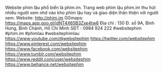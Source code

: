 Website phim lậu phổ biến là phim.im. Trang web phim lậu phim.im thu hút nhiều người xem nhờ vào kho phim lậu hay và giao diện thân thiện với người xem.
Website: http://phim.im
GGmaps: https://maps.app.goo.gl/idNT4X65B3Zxe4tw6
Địa chỉ : 130 Đ. số 9A, Bình Hưng, Bình Chánh, Hồ Chí Minh
SĐT : 0984 924 222
#websitephim #phim.im #phimlau #websitephimlau
https://www.youtube.com/@websitephim 
https://twitter.com/websitephim 
https://www.pinterest.com/websitephim 
https://www.facebook.com/websitephim 
https://www.tumblr.com/websitephim 
https://www.reddit.com/user/websitephim 
https://www.behance.net/websitephim